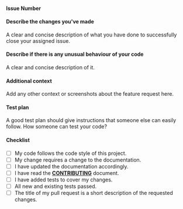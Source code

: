 #### Issue Number

<!-- Please Mention the issue number as  ISSUE #(Issue Number)
Example:
ISSUE #5
-->

#### Describe the changes you've made
A clear and concise description of what you have done to successfully close your assigned issue.

#### Describe if there is any unusual behaviour of your code
A clear and concise description of it.

#### Additional context
Add any other context or screenshots about the feature request here.

#### Test plan
A good test plan should give instructions that someone else can easily follow.
How someone can test your code?

#### Checklist
- [ ] My code follows the code style of this project.
- [ ] My change requires a change to the documentation.
- [ ] I have updated the documentation accordingly.
- [ ] I have read the **[CONTRIBUTING](https://github.com/GameofSource-GFG/Web-Development/blob/main/CONTRIBUTING.md)** document.
- [ ] I have added tests to cover my changes.
- [ ] All new and existing tests passed.
- [ ] The title of my pull request is a short description of the requested changes.
